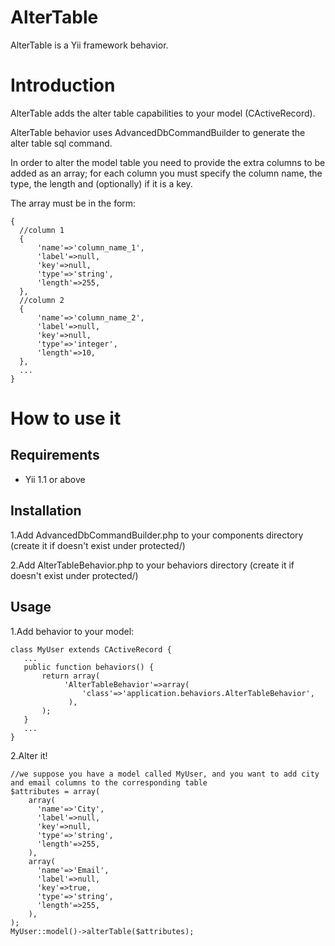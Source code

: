 AlterTable
==========

AlterTable is a Yii framework behavior.


Introduction
============

AlterTable adds the alter table capabilities to your model (CActiveRecord).

AlterTable behavior uses AdvancedDbCommandBuilder to generate the alter table sql command.

In order to alter the model table you need to provide the extra columns to be added as an array; for each column you must specify the column name, the type, the length and (optionally) if it is a key. 

The array must be in the form:

    {
      //column 1
      {
          'name'=>'column_name_1',
          'label'=>null,
          'key'=>null,
          'type'=>'string',
          'length'=>255,
      },
      //column 2
      {
          'name'=>'column_name_2',
          'label'=>null,
          'key'=>null,
          'type'=>'integer',
          'length'=>10,
      },
      ...
    }
    


How to use it
============

Requirements
-----------

* Yii 1.1 or above

Installation
------

1.Add AdvancedDbCommandBuilder.php to your components directory (create it if doesn't exist under protected/)

2.Add AlterTableBehavior.php to your behaviors directory (create it if doesn't exist under protected/)

Usage
------

1.Add behavior to your model:

    class MyUser extends CActiveRecord {
       ...
       public function behaviors() {
           return array(
                'AlterTableBehavior'=>array(
                    'class'=>'application.behaviors.AlterTableBehavior',
                 ),
           );
       }
       ...
    }
    
2.Alter it!

    //we suppose you have a model called MyUser, and you want to add city and email columns to the corresponding table
    $attributes = array(
        array(
          'name'=>'City',
          'label'=>null,
          'key'=>null,
          'type'=>'string',
          'length'=>255,
        ),
        array(
          'name'=>'Email',
          'label'=>null,
          'key'=>true,
          'type'=>'string',
          'length'=>255,
        ),
    );
    MyUser::model()->alterTable($attributes);
